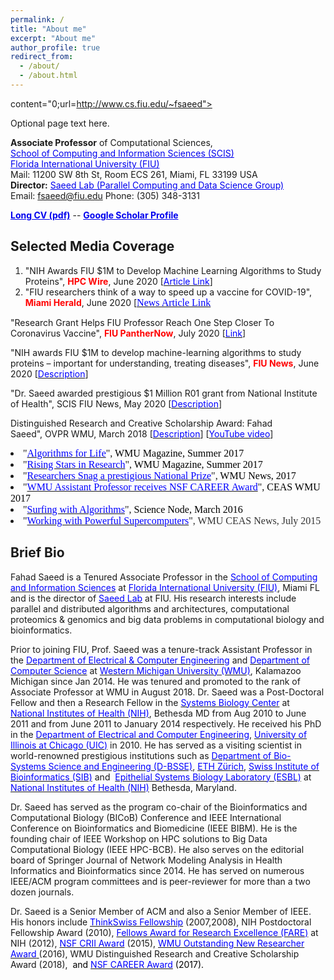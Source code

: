 ```yaml
---
permalink: /
title: "About me"
excerpt: "About me"
author_profile: true
redirect_from: 
  - /about/
  - /about.html
---
```


<!DOCTYPE HTML PUBLIC "-//W3C//DTD HTML 4.0 Transitional//EN"> <html> <head> <title>redirect to real site</title> <meta http-equiv="REFRESH" 
content="0;url=http://www.cs.fiu.edu/~fsaeed"></HEAD>
<BODY>
Optional page text here.
</BODY>
</HTML>


**Associate Professor** of Computational Sciences,\
<a href="https://www.cis.fiu.edu/" target="_blank" style="color:#0000EE;">School of Computing and Information Sciences (SCIS)</a> \
<a href="https://www.fiu.edu/" target="_blank" style="color:#0000EE;">Florida International University (FIU) </a> \
Mail: 11200 SW 8th St, Room ECS 261, Miami, FL 33199 USA\
**Director:** <a href="https://saeedlab.cis.fiu.edu/" target="_blank" style="color:#0000EE;">Saeed Lab (Parallel Computing and Data Science Group)</a>  \
Email: <fsaeed@fiu.edu> Phone: (305) 348-3131

<a href="https://users.cs.fiu.edu/~fsaeed/CV/CV_Saeed.pdf" target="_blank" style="color:#0000EE;">**Long CV (pdf)**</a> --
<a href="https://scholar.google.com/citations?user=IPXv-GQAAAAJ&hl=en" target="_blank" style="color:#0000EE;">**Google Scholar Profile**</a>

<!--<a href="https://prof-s.github.io/files/paper1.pdf" target="_blank" style="color:#0000EE;">**This is a test**</a> -->


## Selected Media Coverage
1. "NIH Awards FIU $1M to Develop Machine Learning Algorithms to Study Proteins", <b><font color="#ff0000">HPC Wire</font></b>, June 2020 [<a href="https://www.hpcwire.com/off-the-wire/nih-awards-fiu-1m-to-develop-machine-learning-algorithms-to-study-proteins/" target="_blank"><font color="#0000ff">Article Link</font></a>]
2. "FIU researchers think of a way to speed up a vaccine for COVID-19", <font color="#ff0000"><b>Miami Herald</b></font>, June 2020 [</span><a href="https://www.miamiherald.com/news/health-care/article243424276.html" style="font-family:georgia,serif;font-size:medium;background-color:transparent" target="_blank"><font color="#0000ff">News Article Link</font></a>

"Research Grant Helps FIU Professor Reach One Step Closer To Coronavirus Vaccine", <font color="#ff0000"><b>FIU PantherNow</b></font>, July 2020 [<a href="http://panthernow.com/2020/07/06/research-grant-helps-fiu-professor-reach-one-step-closer-to-coronavirus-vaccine/" target="_blank"><font color="#0000ff">Link</font></a>]</font></li>

"NIH awards FIU $1M to develop machine-learning algorithms to study proteins – important for understanding, treating diseases", <b><font color="#ff0000">FIU News</font></b>, June 2020 [<a href="https://news.fiu.edu/2020/nih-awards-fiu-1-million-to-develop-machine-learning-algorithms-to-study-proteins-important-for-understanding,-treating-diseases" target="_blank"><font color="#0000ff">Description</font></a>]</font></li>

"Dr. Saeed awarded prestigious $1 Million R01 grant from National Institute of Health", SCIS FIU News, May 2020 [<a href="https://www.cis.fiu.edu/dr-saeed-awarded-prestigious-1-million-r01-grant-from-national-institute-of-health/" target="_blank"><font color="#0000ff">Description</font></a>]</font></li>

Distinguished Research and Creative Scholarship Award: Fahad Saeed</u>",&nbsp;OVPR WMU, March 2018 [<a href="https://wmich.edu/engineer/saeed-0" target="_blank"><font color="#0000ff">Description</font></a>] [<a href="https://www.youtube.com/watch?v=UgGAtsuOyTA" target="_blank"><font color="#0000ff">YouTube&nbsp;video</font></a>]</font></li>

<li><font face="georgia, serif" size="3">"<a href="http://www.wmich.edu/research/algorithms-life" target="_blank"><font color="#0000ff">Algorithms for Life</font></a>", <font color="#000000">WMU Magazine, Summer 2017</font></font></li>
<li><font face="georgia, serif" size="3">"<a href="https://issuu.com/wmich/docs/wmu-magazine-summer-2017" target="_blank"><font color="#0000ff">Rising Stars in Research</font></a>", <font color="#000000">WMU Magazine, Summer 2017</font></font></li>
<li><font face="georgia, serif" size="3">"<a href="http://www.wmich.edu/news/2017/10/43181" target="_blank"><font color="#0000ff">Researchers Snag a prestigious&nbsp;National Prize</font></a>", <font color="#000000">WMU News, 2017</font></font></li>
<li><font face="georgia, serif" size="3">"<a href="https://wmich.edu/engineer/fahad-saeed" target="_blank"><font color="#0000ff">WMU Assistant Professor receives&nbsp;NSF CAREER Award</font></a>", <font color="#000000">CEAS WMU 2017</font></font></li>
<li><font face="georgia, serif" size="3">"<a href="https://sciencenode.org/feature/surfing-with-algorithms.php" target="_blank"><font color="#0000ff">Surfing with Algorithms</font></a>",&nbsp;<font color="#000000">Science Node, March 2016</font></font></li>
<li><font face="georgia, serif" size="3"><span style="line-height:18px">"<a href="http://www.wmich.edu/sites/default/files/attachments/u593/2015/CEAS%20e%20news%20July15_0.pdf" target="_blank"><font color="#0000ff">Working with Powerful Supercomputers</font></a>"<font color="#333333">, WMU CEAS News, July 2015</font></span></font></li></ul>



## Brief Bio
Fahad Saeed is a Tenured Associate Professor in the <span style="background-color:transparent;text-align:left;font-size:10pt"> </span><a href="https://www.cis.fiu.edu/" style="background-color:transparent"><font color="#0000ff">School of Computing and Information Sciences</font></a><span style="background-color:transparent"> at </span><a href="https://www.fiu.edu/" style="background-color:transparent"><font color="#0000ff">Florida International University (FIU)</font></a><span style="background-color:transparent">, Miami FL and is the director of </span><a href="https://saeedlab.cis.fiu.edu" style="background-color:transparent" target="_blank"><font color="#0000ff">Saeed Lab</font></a><span style="background-color:transparent"><font color="#0000ff"> </font>at FIU. His research interests include parallel and distributed algorithms and architectures, computational proteomics &amp; genomics and big data problems in computational biology and bioinformatics.
  
Prior to joining FIU, Prof. Saeed was a tenure-track Assistant Professor in the <a href="https://wmich.edu/ece/"><font color="#0000ff">Department of Electrical &amp; Computer Engineering</font></a> and <a href="http://wmich.edu/cs/"><font color="#0000ff">Department of Computer Science</font></a> at <a href="http://wmich.edu/"><font color="#0000ff">Western Michigan University (WMU)</font></a>, Kalamazoo Michigan since Jan 2014. He was tenured and promoted to the rank of Associate Professor at WMU in August 2018. Dr. Saeed was a Post-Doctoral Fellow and then a Research Fellow in the <a href="https://esbl.nhlbi.nih.gov/" target="_blank"><font color="#0000ff">Systems Biology Center</font></a> at <a href="https://www.nih.gov/" target="_blank"><font color="#0000ff">National Institutes of Health (NIH)</font></a>, Bethesda MD from Aug 2010 to June 2011 and from June 2011 to January 2014 respectively. He received his PhD in the <a href="https://www.ece.uic.edu/" target="_blank"><font color="#0000ff">Department of Electrical and Computer Engineering</font></a>, <a href="http://www.uic.edu/uic/"><font color="#0000ff">University of Illinois at Chicago (UIC)</font></a> in 2010. He has served as a visiting scientist in world-renowned prestigious institutions such as <a href="http://www.bsse.ethz.ch/"><font color="#0000ff">Department of Bio-Systems Science and Engineering (D-BSSE)</font></a>, <a href="http://www.ethz.ch/index_EN"><font color="#0000ff">ETH Zürich</font></a>, <a href="http://www.isb-sib.ch/"><font color="#0000ff">Swiss Institute of Bioinformatics (SIB)</font></a> and &nbsp;<a href="https://esbl.nhlbi.nih.gov/"><font color="#0000ff">Epithelial Systems Biology Laboratory (ESBL)</font></a> at <a href="http://www.nih.gov/"><font color="#0000ff">National Institutes of Health (NIH)</font></a> Bethesda, Maryland. 

Dr. Saeed has served as the program co-chair of the Bioinformatics and Computational Biology (BICoB) Conference and IEEE International Conference on Bioinformatics and Biomedicine (IEEE BIBM). He is the founding chair of IEEE Workshop on HPC solutions to Big Data Computational Biology (IEEE HPC-BCB). He also serves on the editorial board of Springer Journal of Network Modeling Analysis in Health Informatics and Bioinformatics since 2014. He has served on numerous IEEE/ACM program committees and is peer-reviewer for more than a two dozen journals. 

Dr. Saeed is a Senior Member of ACM and also a Senior Member of IEEE. His honors include <a href="http://thinkswiss.tumblr.com/"><font color="#0000ff">ThinkSwiss Fellowship</font></a> (2007,2008), NIH Postdoctoral Fellowship Award (2010), <a href="https://www.training.nih.gov/felcom/fare"><font color="#0000ff">Fellows Award for Research Excellence (FARE)</font></a> at NIH (2012), <a href="https://www.nsf.gov/funding/pgm_summ.jsp?pims_id=504952"><font color="#0000ff">NSF CRII Award</font></a> (2015), <a href="https://wmich.edu/engineer/outstanding-past"><font color="#0000ff">WMU Outstanding New Researcher Award</font></a><a href="https://wmich.edu/engineer/outstanding-past" style="color:rgb(0,0,0)"> </a>(2016), WMU Distinguished Research and Creative Scholarship Award (2018),&nbsp; <span style="color:rgb(0,0,0);background-color:transparent">and </span><a href="https://www.nsf.gov/funding/pgm_summ.jsp?pims_id=503214" style="background-color:transparent"><font color="#0000ff">NSF CAREER Award</font></a><span style="color:rgb(0,0,0);background-color:transparent"> (2017).
